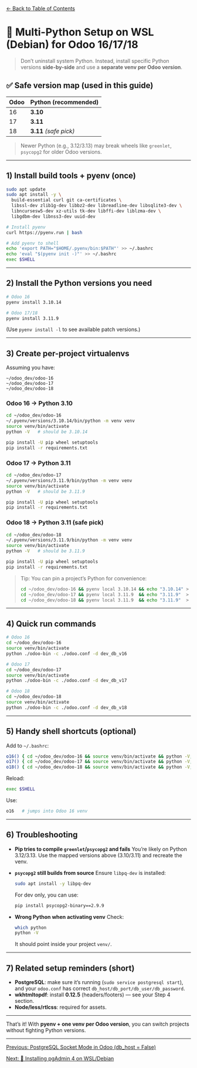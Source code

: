 [← Back to Table of Contents](../README.md#table-of-contents)


# 🐍 Multi-Python Setup on WSL (Debian) for Odoo 16/17/18

> Don’t uninstall system Python. Instead, install specific Python versions **side-by-side** and use a **separate venv per Odoo version**.

## ✅ Safe version map (used in this guide)

| Odoo | Python (recommended)   |
| ---- | ---------------------- |
| 16   | **3.10**               |
| 17   | **3.11**               |
| 18   | **3.11** *(safe pick)* |

> Newer Python (e.g., 3.12/3.13) may break wheels like `greenlet`, `psycopg2` for older Odoo versions.

---

## 1) Install build tools + pyenv (once)

```bash
sudo apt update
sudo apt install -y \
  build-essential curl git ca-certificates \
  libssl-dev zlib1g-dev libbz2-dev libreadline-dev libsqlite3-dev \
  libncursesw5-dev xz-utils tk-dev libffi-dev liblzma-dev \
  libgdbm-dev libnss3-dev uuid-dev

# Install pyenv
curl https://pyenv.run | bash

# Add pyenv to shell
echo 'export PATH="$HOME/.pyenv/bin:$PATH"' >> ~/.bashrc
echo 'eval "$(pyenv init -)"' >> ~/.bashrc
exec $SHELL
```

---

## 2) Install the Python versions you need

```bash
# Odoo 16
pyenv install 3.10.14

# Odoo 17/18
pyenv install 3.11.9
```

(Use `pyenv install -l` to see available patch versions.)

---

## 3) Create per-project virtualenvs

Assuming you have:

```
~/odoo_dev/odoo-16
~/odoo_dev/odoo-17
~/odoo_dev/odoo-18
```

### Odoo 16 → Python 3.10

```bash
cd ~/odoo_dev/odoo-16
~/.pyenv/versions/3.10.14/bin/python -m venv venv
source venv/bin/activate
python -V   # should be 3.10.14

pip install -U pip wheel setuptools
pip install -r requirements.txt
```

### Odoo 17 → Python 3.11

```bash
cd ~/odoo_dev/odoo-17
~/.pyenv/versions/3.11.9/bin/python -m venv venv
source venv/bin/activate
python -V   # should be 3.11.9

pip install -U pip wheel setuptools
pip install -r requirements.txt
```

### Odoo 18 → Python 3.11 (safe pick)

```bash
cd ~/odoo_dev/odoo-18
~/.pyenv/versions/3.11.9/bin/python -m venv venv
source venv/bin/activate
python -V   # should be 3.11.9

pip install -U pip wheel setuptools
pip install -r requirements.txt
```

> Tip: You can pin a project’s Python for convenience:
>
> ```bash
> cd ~/odoo_dev/odoo-16 && pyenv local 3.10.14 && echo "3.10.14" > .python-version
> cd ~/odoo_dev/odoo-17 && pyenv local 3.11.9  && echo "3.11.9"  > .python-version
> cd ~/odoo_dev/odoo-18 && pyenv local 3.11.9  && echo "3.11.9"  > .python-version
> ```

---

## 4) Quick run commands

```bash
# Odoo 16
cd ~/odoo_dev/odoo-16
source venv/bin/activate
python ./odoo-bin -c ./odoo.conf -d dev_db_v16
```

```bash
# Odoo 17
cd ~/odoo_dev/odoo-17
source venv/bin/activate
python ./odoo-bin -c ./odoo.conf -d dev_db_v17
```

```bash
# Odoo 18
cd ~/odoo_dev/odoo-18
source venv/bin/activate
python ./odoo-bin -c ./odoo.conf -d dev_db_v18
```

---

## 5) Handy shell shortcuts (optional)

Add to `~/.bashrc`:

```bash
o16() { cd ~/odoo_dev/odoo-16 && source venv/bin/activate && python -V; }
o17() { cd ~/odoo_dev/odoo-17 && source venv/bin/activate && python -V; }
o18() { cd ~/odoo_dev/odoo-18 && source venv/bin/activate && python -V; }
```

Reload:

```bash
exec $SHELL
```

Use:

```bash
o16   # jumps into Odoo 16 venv
```

---

## 6) Troubleshooting

* **Pip tries to compile `greenlet`/`psycopg2` and fails**
  You’re likely on Python 3.12/3.13. Use the mapped versions above (3.10/3.11) and recreate the venv.

* **`psycopg2` still builds from source**
  Ensure `libpq-dev` is installed:

  ```bash
  sudo apt install -y libpq-dev
  ```

  For dev only, you can use:

  ```bash
  pip install psycopg2-binary==2.9.9
  ```

* **Wrong Python when activating venv**
  Check:

  ```bash
  which python
  python -V
  ```

  It should point inside your project `venv/`.

---

## 7) Related setup reminders (short)

* **PostgreSQL**: make sure it’s running (`sudo service postgresql start`), and your `odoo.conf` has correct `db_host/db_port/db_user/db_password`.
* **wkhtmltopdf**: install **0.12.5** (headers/footers) — see your Step 4 section.
* **Node/less/rtlcss**: required for assets.

---

That’s it! With **pyenv + one venv per Odoo version**, you can switch projects without fighting Python versions.


---


[Previous: PostgreSQL Socket Mode in Odoo (db_host = False)](./07-odoo-socket-mode.md)

[Next: 🐘 Installing pgAdmin 4 on WSL/Debian](./09-pgadmin4-install.md)
